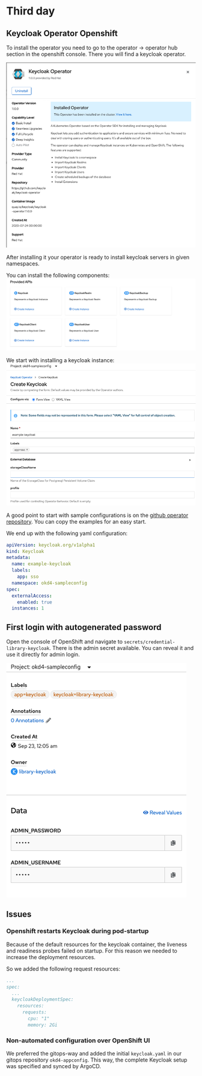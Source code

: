 # Third day

## Keycloak Operator Openshift

To install the operator you need to go to the operator -> operator hub section in the openshift console. There you will find a keycloak operator.

![operator1](img/keycloak-operator-1.png)

After installing it your operator is ready to install keycloak servers in given namespaces.

You can install the following components:
![operator2](img/keycloak-operator-2.png)

We start with installing a keycloak instance:
![operator3](img/keycloak-operator-3.png)

A good point to start with sample configurations is on the [github operator repository](https://github.com/keycloak/keycloak-operator/tree/master/deploy/examples). You can copy the examples for an easy start.

We end up with the following yaml configuration:
```yaml
apiVersion: keycloak.org/v1alpha1
kind: Keycloak
metadata:
  name: example-keycloak
  labels:
    app: sso
  namespace: okd4-sampleconfig
spec:
  externalAccess:
    enabled: true
  instances: 1
```

## First login with autogenerated password

Open the console of OpenShift and navigate to `secrets/credential-library-keycloak`. There is the admin secret available. You can reveal it and use it directly for admin login.

![admin-secret](img/admin-secret.png)

## Issues

### Openshift restarts Keycloak during pod-startup

Because of the default resources for the keycloak container, the liveness and readiness probes failed on startup. For this reason we needed to increase the deployment resources.

So we added the following request resources:
```yaml
...
spec:
  ...
  keycloakDeploymentSpec:
    resources:
      requests:
        cpu: "1"
        memory: 2Gi
```

### Non-automated configuration over OpenShift UI

We preferred the gitops-way and added the initial `keycloak.yaml`
in our gitops repository `okd4-appconfig`. This way, the complete
Keycloak setup was specified and synced by ArgoCD.